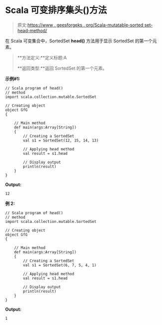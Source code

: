# Scala 可变排序集头()方法

> 原文:[https://www . geesforgeks . org/Scala-mutatable-sorted set-head-method/](https://www.geeksforgeeks.org/scala-mutable-sortedset-head-method/)

在 Scala 可变集合中，SortedSet **head()** 方法用于显示 SortedSet 的第一个元素。

> **方法定义:**定义标题:A
> 
> **返回类型:**返回 SortedSet 的第一个元素。

**示例#1:**

```
// Scala program of head() 
// method 
import scala.collection.mutable.SortedSet 

// Creating object 
object GfG 
{ 

    // Main method 
    def main(args:Array[String]) 
    { 
        // Creating a SortedSet 
        val s1 = SortedSet(12, 15, 14, 13) 

        // Applying head method 
        val result = s1.head

        // Display output
        println(result)
    } 
} 
```

**Output:**

```
12

```

**例 2:**

```
// Scala program of head() 
// method 
import scala.collection.mutable.SortedSet 

// Creating object 
object GfG 
{ 

    // Main method 
    def main(args:Array[String]) 
    { 
        // Creating a SortedSet 
        val s1 = SortedSet(6, 7, 5, 4, 1) 

        // Applying head method 
        val result = s1.head

        // Display output
        println(result)
    } 
} 
```

**Output:**

```
1

```